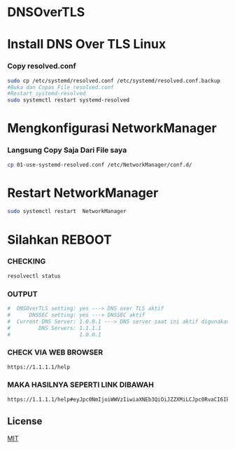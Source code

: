 # DNSOverTLS


# Install DNS Over TLS Linux
### Copy resolved.conf 
```bash
sudo cp /etc/systemd/resolved.conf /etc/systemd/resolved.conf.backup
#Buka dan Copas File resolved.conf
#Restart systemd-resolved
sudo systemctl restart systemd-resolved
```

# Mengkonfigurasi NetworkManager
### Langsung Copy Saja Dari File saya 
```bash
cp 01-use-systemd-resolved.conf /etc/NetworkManager/conf.d/
```
# Restart NetworkManager
```bash
sudo systemctl restart  NetworkManager
```
# Silahkan REBOOT

### CHECKING
```bash
resolvectl status
```
### OUTPUT
```bash
#  DNSOverTLS setting: yes ---> DNS over TLS aktif                 
#      DNSSEC setting: yes ---> DNSSEC aktif 
#  Current DNS Server: 1.0.0.1 ---> DNS server saat ini aktif digunakan            
#         DNS Servers: 1.1.1.1              
#                      1.0.0.1  
```

### CHECK VIA WEB BROWSER
```bash
https://1.1.1.1/help
```
### MAKA HASILNYA SEPERTI LINK DIBAWAH
```bash
https://1.1.1.1/help#eyJpc0NmIjoiWWVzIiwiaXNEb3QiOiJZZXMiLCJpc0RvaCI6Ik5vIiwicmVzb2x2ZXJJcC0xLjEuMS4xIjoiWWVzIiwicmVzb2x2ZXJJcC0xLjAuMC4xIjoiWWVzIiwicmVzb2x2ZXJJcC0yNjA2OjQ3MDA6NDcwMDo6MTExMSI6Ik5vIiwicmVzb2x2ZXJJcC0yNjA2OjQ3MDA6NDcwMDo6MTAwMSI6Ik5vIiwiZGF0YWNlbnRlckxvY2F0aW9uIjoiU0lOIiwiaXNXYXJwIjoiTm8iLCJpc3BOYW1lIjoiQ2xvdWRmbGFyZSIsImlzcEFzbiI6IjEzMzM1In0=
```
## License
[MIT](https://choosealicense.com/licenses/mit/)
